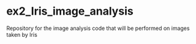 # ex2_Iris_image_analysis
Repository for the image analysis code that will be performed on images taken by Iris
